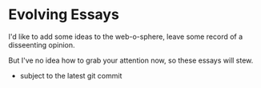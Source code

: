 # Evolving Essays

I'd like to add some ideas to the web-o-sphere, leave some record of a disseenting opinion.

But I've no idea how to grab your attention now, so these essays will stew.
* subject to the latest git commit

